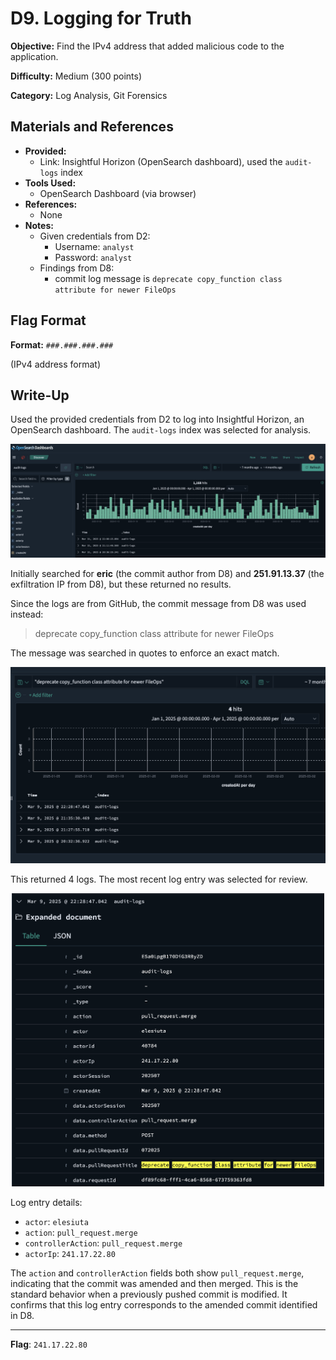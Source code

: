 # D9. Logging for Truth
**Objective:** Find the IPv4 address that added malicious code to the application.

**Difficulty:** Medium (300 points)

**Category:** Log Analysis, Git Forensics

## Materials and References
- **Provided:**
    - Link: Insightful Horizon (OpenSearch dashboard), used the `audit-logs` index
- **Tools Used:**
    - OpenSearch Dashboard (via browser)
- **References:**
    - None
- **Notes:**
    - Given credentials from D2:
        - Username: `analyst`
        - Password: `analyst`
    - Findings from D8:
        - commit log message is `deprecate copy_function class attribute for newer FileOps`

## Flag Format
**Format:** `###.###.###.###`

(IPv4 address format)

## Write-Up

Used the provided credentials from D2 to log into Insightful Horizon, an OpenSearch dashboard. The `audit-logs` index was selected for analysis.

![audit-log index](./images/D9_01.png)

Initially searched for **eric** (the commit author from D8) and **251.91.13.37** (the exfiltration IP from D8), but these returned no results.

Since the logs are from GitHub, the commit message from D8 was used instead:
> deprecate copy_function class attribute for newer FileOps

The message was searched in quotes to enforce an exact match.

<p align="center">
  <img src="./images/D9_02.png" alt="commit message query" width="800"/>
</p>

This returned 4 logs. The most recent log entry was selected for review.

<p align="center">
  <img src="./images/D9_03.png" alt="collapse latest log" width="500"/>
</p>

Log entry details:
- `actor`: `elesiuta`
- `action`: `pull_request.merge`
- `controllerAction`: `pull_request.merge`
- `actorIp`: `241.17.22.80`

The `action` and `controllerAction` fields both show `pull_request.merge`, indicating that the commit was amended and then merged. This is the standard behavior when a previously pushed commit is modified. It confirms that this log entry corresponds to the amended commit identified in D8.

---
**Flag**: `241.17.22.80`